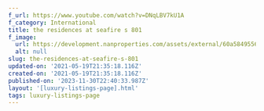 ```yaml
---
f_url: https://www.youtube.com/watch?v=DNqLBV7kU1A
f_category: International
title: the residences at seafire s 801
f_image:
  url: https://development.nanproperties.com/assets/external/60a5849556c7de39e571a529_05.jpeg
  alt: null
slug: the-residences-at-seafire-s-801
updated-on: '2021-05-19T21:35:18.116Z'
created-on: '2021-05-19T21:35:18.116Z'
published-on: '2023-11-30T22:40:33.987Z'
layout: '[luxury-listings-page].html'
tags: luxury-listings-page
---
```



